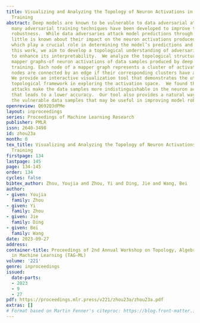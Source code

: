 ```yaml
---
title: Visualizing and Analyzing the Topology of Neuron Activations in Deep Adversarial
  Training
abstract: Deep models are known to be vulnerable to data adversarial attacks, and
  many adversarial training techniques have been developed to improve their adversarial
  robustness.  While data adversaries attack model predictions through modifying data,
  little is known about their impact on the neuron activations produced by the model,
  which play a crucial role in determining the model’s predictions and interpretability.  In
  this work, we aim to develop a topological understanding of adversarial training
  to enhance its interpretability.  We analyze the topological structure-in particular,
  mapper graphs-of neuron activations of data samples produced by deep adversarial
  training. Each node of a mapper graph represents a cluster of activations, and two
  nodes are connected by an edge if their corresponding clusters have a nonempty intersection.
  We provide an interactive visualization tool that demonstrates the utility of our
  topological framework in exploring the activation space.  We found that stronger
  attacks make the data samples more indistinguishable in the neuron activation space
  that leads to a lower accuracy.  Our tool also provides a natural way to identify
  the vulnerable data samples that may be useful in improving model robustness.
openreview: Q692Q3dPMe
layout: inproceedings
series: Proceedings of Machine Learning Research
publisher: PMLR
issn: 2640-3498
id: zhou23a
month: 0
tex_title: Visualizing and Analyzing the Topology of Neuron Activations in Deep Adversarial
  Training
firstpage: 134
lastpage: 145
page: 134-145
order: 134
cycles: false
bibtex_author: Zhou, Youjia and Zhou, Yi and Ding, Jie and Wang, Bei
author:
- given: Youjia
  family: Zhou
- given: Yi
  family: Zhou
- given: Jie
  family: Ding
- given: Bei
  family: Wang
date: 2023-09-27
address: 
container-title: Proceedings of 2nd Annual Workshop on Topology, Algebra, and Geometry
  in Machine Learning (TAG-ML)
volume: '221'
genre: inproceedings
issued:
  date-parts:
  - 2023
  - 9
  - 27
pdf: https://proceedings.mlr.press/v221/zhou23a/zhou23a.pdf
extras: []
# Format based on Martin Fenner's citeproc: https://blog.front-matter.io/posts/citeproc-yaml-for-bibliographies/
---
```

